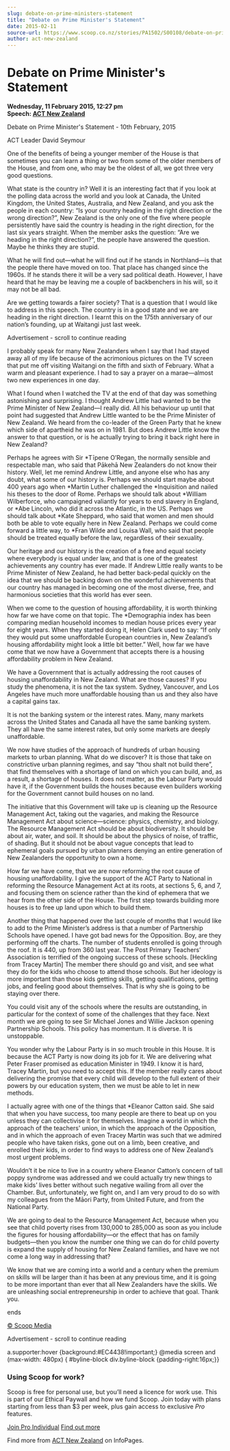 ```yaml
---
slug: debate-on-prime-ministers-statement
title: "Debate on Prime Minister's Statement"
date: 2015-02-11
source-url: https://www.scoop.co.nz/stories/PA1502/S00108/debate-on-prime-ministers-statement.htm
author: act-new-zealand
---
```

Debate on Prime Minister's Statement
====================================

**Wednesday, 11 February 2015, 12:27 pm**  
**Speech: [ACT New Zealand](https://info.scoop.co.nz/ACT_New_Zealand)**

Debate on Prime Minister's Statement - 10th February, 2015

  
ACT Leader David Seymour

One of the benefits of being a younger member of the House is that sometimes you can learn a thing or two from some of the older members of the House, and from one, who may be the oldest of all, we got three very good questions.

What state is the country in? Well it is an interesting fact that if you look at the polling data across the world and you look at Canada, the United Kingdom, the United States, Australia, and New Zealand, and you ask the people in each country: “Is your country heading in the right direction or the wrong direction?”, New Zealand is the only one of the five where people persistently have said the country is heading in the right direction, for the last six years straight. When the member asks the question: “Are we heading in the right direction?”, the people have answered the question. Maybe he thinks they are stupid.

What he will find out—what he will find out if he stands in Northland—is that the people there have moved on too. That place has changed since the 1960s. If he stands there it will be a very sad political death. However, I have heard that he may be leaving me a couple of backbenchers in his will, so it may not be all bad.

Are we getting towards a fairer society? That is a question that I would like to address in this speech. The country is in a good state and we are heading in the right direction. I learnt this on the 175th anniversary of our nation’s founding, up at Waitangi just last week.

Advertisement - scroll to continue reading





I probably speak for many New Zealanders when I say that I had stayed away all of my life because of the acrimonious pictures on the TV screen that put me off visiting Waitangi on the fifth and sixth of February. What a warm and pleasant experience. I had to say a prayer on a marae—almost two new experiences in one day.

What I found when I watched the TV at the end of that day was something astonishing and surprising. I thought Andrew Little had wanted to be the Prime Minister of New Zealand—I really did. All his behaviour up until that point had suggested that Andrew Little wanted to be the Prime Minister of New Zealand. We heard from the co-leader of the Green Party that he knew which side of apartheid he was on in 1981. But does Andrew Little know the answer to that question, or is he actually trying to bring it back right here in New Zealand?

Perhaps he agrees with Sir \*Tīpene O’Regan, the normally sensible and respectable man, who said that Pākehā New Zealanders do not know their history. Well, let me remind Andrew Little, and anyone else who has any doubt, what some of our history is. Perhaps we should start maybe about 400 years ago when \*Martin Luther challenged the \*Inquisition and nailed his theses to the door of Rome. Perhaps we should talk about \*William Wilberforce, who campaigned valiantly for years to end slavery in England, or \*Abe Lincoln, who did it across the Atlantic, in the US. Perhaps we should talk about \*Kate Sheppard, who said that women and men should both be able to vote equally here in New Zealand. Perhaps we could come forward a little way, to \*Fran Wilde and Louisa Wall, who said that people should be treated equally before the law, regardless of their sexuality.

Our heritage and our history is the creation of a free and equal society where everybody is equal under law, and that is one of the greatest achievements any country has ever made. If Andrew Little really wants to be Prime Minister of New Zealand, he had better back-pedal quickly on the idea that we should be backing down on the wonderful achievements that our country has managed in becoming one of the most diverse, free, and harmonious societies that this world has ever seen.

When we come to the question of housing affordability, it is worth thinking how far we have come on that topic. The \*Demographia index has been comparing median household incomes to median house prices every year for eight years. When they started doing it, Helen Clark used to say: “If only they would put some unaffordable European countries in, New Zealand’s housing affordability might look a little bit better.” Well, how far we have come that we now have a Government that accepts there is a housing affordability problem in New Zealand.

We have a Government that is actually addressing the root causes of housing unaffordability in New Zealand. What are those causes? If you study the phenomena, it is not the tax system. Sydney, Vancouver, and Los Angeles have much more unaffordable housing than us and they also have a capital gains tax.

It is not the banking system or the interest rates. Many, many markets across the United States and Canada all have the same banking system. They all have the same interest rates, but only some markets are deeply unaffordable.

We now have studies of the approach of hundreds of urban housing markets to urban planning. What do we discover? It is those that take on constrictive urban planning regimes, and say “thou shalt not build there”, that find themselves with a shortage of land on which you can build, and, as a result, a shortage of houses. It does not matter, as the Labour Party would have it, if the Government builds the houses because even builders working for the Government cannot build houses on no land.

The initiative that this Government will take up is cleaning up the Resource Management Act, taking out the vagaries, and making the Resource Management Act about science—science: physics, chemistry, and biology. The Resource Management Act should be about biodiversity. It should be about air, water, and soil. It should be about the physics of noise, of traffic, of shading. But it should not be about vague concepts that lead to ephemeral goals pursued by urban planners denying an entire generation of New Zealanders the opportunity to own a home.

How far we have come, that we are now reforming the root cause of housing unaffordability. I give the support of the ACT Party to National in reforming the Resource Management Act at its roots, at sections 5, 6, and 7, and focusing them on science rather than the kind of ephemera that we hear from the other side of the House. The first step towards building more houses is to free up land upon which to build them.

Another thing that happened over the last couple of months that I would like to add to the Prime Minister’s address is that a number of Partnership Schools have opened. I have got bad news for the Opposition. Boy, are they performing off the charts. The number of students enrolled is going through the roof. It is 440, up from 360 last year. The Post Primary Teachers’ Association is terrified of the ongoing success of these schools. \[Heckling from Tracey Martin\] The member there should go and visit, and see what they do for the kids who choose to attend those schools. But her ideology is more important than those kids getting skills, getting qualifications, getting jobs, and feeling good about themselves. That is why she is going to be staying over there.

You could visit any of the schools where the results are outstanding, in particular for the context of some of the challenges that they face. Next month we are going to see Sir Michael Jones and Willie Jackson opening Partnership Schools. This policy has momentum. It is diverse. It is unstoppable.

You wonder why the Labour Party is in so much trouble in this House. It is because the ACT Party is now doing its job for it. We are delivering what Peter Fraser promised as education Minister in 1949. I know it is hard, Tracey Martin, but you need to accept this. If the member really cares about delivering the promise that every child will develop to the full extent of their powers by our education system, then we must be able to let in new methods.

I actually agree with one of the things that \*Eleanor Catton said. She said that when you have success, too many people are there to beat up on you unless they can collectivise it for themselves. Imagine a world in which the approach of the teachers' union, in which the approach of the Opposition, and in which the approach of even Tracey Martin was such that we admired people who have taken risks, gone out on a limb, been creative, and enrolled their kids, in order to find ways to address one of New Zealand’s most urgent problems.

Wouldn’t it be nice to live in a country where Eleanor Catton’s concern of tall poppy syndrome was addressed and we could actually try new things to make kids’ lives better without such negative wailing from all over the Chamber. But, unfortunately, we fight on, and I am very proud to do so with my colleagues from the Māori Party, from United Future, and from the National Party.

We are going to deal to the Resource Management Act, because when you see that child poverty rises from 130,000 to 285,000 as soon as you include the figures for housing affordability—or the effect that has on family budgets—then you know the number one thing we can do for child poverty is expand the supply of housing for New Zealand families, and have we not come a long way in addressing that?

We know that we are coming into a world and a century when the premium on skills will be larger than it has been at any previous time, and it is going to be more important than ever that all New Zealanders have the skills. We are unleashing social entrepreneurship in order to achieve that goal. Thank you.

ends

[© Scoop Media](http://www.scoop.co.nz/about/terms.html)  

Advertisement - scroll to continue reading



a.supporter:hover {background:#EC4438!important;} @media screen and (max-width: 480px) { #byline-block div.byline-block {padding-right:16px;}}

### Using Scoop for work?

Scoop is free for personal use, but you’ll need a licence for work use. This is part of our Ethical Paywall and how we fund Scoop. Join today with plans starting from less than $3 per week, plus gain access to exclusive _Pro_ features.  
  
[Join Pro Individual](https://pro.scoop.co.nz/Individual/?from=ProIn24) [Find out more](https://pro.scoop.co.nz/using-scoop-for-work/?from=ProIn24)

Find more from [ACT New Zealand](https://info.scoop.co.nz/ACT_New_Zealand) on InfoPages.
